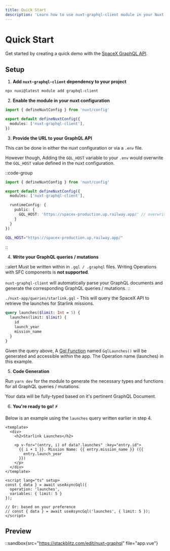 ```yaml
---
title: Quick Start
description: 'Learn how to use nuxt-graphql-client module in your Nuxt 3 application.'
---
```


# Quick Start

Get started by creating a quick demo with the [SpaceX GraphQL API](https://spacex-production.up.railway.app/).

## Setup

1. **Add `nuxt-graphql-client` dependency to your project**
```bash
npx nuxi@latest module add graphql-client
```

2. **Enable the module in your nuxt configuration**

```ts [nuxt.config.ts]
import { defineNuxtConfig } from 'nuxt/config'

export default defineNuxtConfig({
  modules: ['nuxt-graphql-client'],
})
```

3. **Provide the URL to your GraphQL API**

This can be done in either the nuxt configuration or via a `.env` file. 

However though, Adding the `GQL_HOST` variable to your `.env` would overwrite the `GQL_HOST` value defined in the nuxt configuration.

::code-group
```ts [nuxt.config.ts]
import { defineNuxtConfig } from 'nuxt/config'

export default defineNuxtConfig({
  modules: ['nuxt-graphql-client'],

  runtimeConfig: {
    public: {
      GQL_HOST: 'https://spacex-production.up.railway.app/' // overwritten by process.env.GQL_HOST
    }
  }
})
```
```bash [.env]
GQL_HOST="https://spacex-production.up.railway.app/"
```
::

4. **Write your GraphQL queries / mutations**

::alert
Must be written within in `.gql / .graphql` files. Writing Operations with SFC components is **not supported**.
<br/><br/>
`nuxt-graphql-client` will automatically parse your GraphQL documents and generate the corresponding GraphQL queries / mutations.
::

`./nuxt-app/queries/starlink.gql` - This will query the SpaceX API to retrieve the launches for Starlink missions.

```graphql [starlink.gql]
query launches($limit: Int = 5) {
  launches(limit: $limit) {
    id
    launch_year
    mission_name
  }
}
```

Given the query above, A [Gql Function](/getting-started/gql-functions) named `GqlLaunches()` will be generated and accessible within the app. The Operation name (launches) in this example.

5. **Code Generation**

Run `yarn dev` for the module to generate the necessary types and functions for all GraphQL queries / mutations.

Your data will be fully-typed based on it's pertinent GraphQL Document.

6. **You're ready to go! ⚡️**

Below is an example using the `launches` query written earlier in step 4.

```vue [app.vue]
<template>
  <div>
    <h2>Starlink Launches</h2>

    <p v-for="(entry, i) of data?.launches" :key="entry.id">
      {{ i + 1 }}. Mission Name: {{ entry.mission_name }} ({{
        entry.launch_year
      }})
    </p>
  </div>
</template>

<script lang="ts" setup>
const { data } = await useAsyncGql({
  operation: 'launches',
  variables: { limit: 5 }
});

// Or: based on your preference
// const { data } = await useAsyncGql('launches', { limit: 5 });
</script>
```

## Preview

::sandbox{src="https://stackblitz.com/edit/nuxt-graphql" file="app.vue"}
